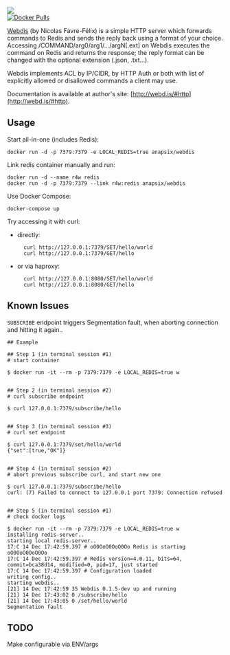 [![](https://img.shields.io/docker/automated/anapsix/webdis.svg)](https://hub.docker.com/r/anapsix/webdis)  
[![Docker Pulls](https://img.shields.io/docker/pulls/anapsix/webdis.svg?style=round-square)](https://hub.docker.com/r/anapsix/webdis/)

[Webdis](http://webd.is) (by Nicolas Favre-Félix) is a simple HTTP server which forwards commands to Redis and sends the reply back using a format of your choice. Accessing /COMMAND/arg0/arg1/.../argN[.ext] on Webdis executes the command on Redis and returns the response; the reply format can be changed with the optional extension (.json, .txt…).

Webdis implements ACL by IP/CIDR, by HTTP Auth or both with list of explicitly allowed or disallowed commands a client may use.

Documentation is available at author's site: [http://webd.is/#http](http://webd.is/#http).

## Usage

Start all-in-one (includes Redis):

    docker run -d -p 7379:7379 -e LOCAL_REDIS=true anapsix/webdis

Link redis container manually and run:

    docker run -d --name r4w redis
    docker run -d -p 7379:7379 --link r4w:redis anapsix/webdis

Use Docker Compose:

    docker-compose up

Try accessing it with curl:

* directly:

        curl http://127.0.0.1:7379/SET/hello/world
        curl http://127.0.0.1:7379/GET/hello

* or via haproxy:

        curl http://127.0.0.1:8080/SET/hello/world
        curl http://127.0.0.1:8080/GET/hello

## Known Issues
`SUBSCRIBE` endpoint triggers Segmentation fault, when aborting connection and hitting it again..
```
## Example

## Step 1 (in terminal session #1)
# start container

$ docker run -it --rm -p 7379:7379 -e LOCAL_REDIS=true w


## Step 2 (in terminal session #2)
# curl subscribe endpoint

$ curl 127.0.0.1:7379/subscribe/hello


## Step 3 (in terminal session #3)
# curl set endpoint

$ curl 127.0.0.1:7379/set/hello/world
{"set":[true,"OK"]}


## Step 4 (in terminal session #2)
# abort previous subscribe curl, and start new one

$ curl 127.0.0.1:7379/subscribe/hello
curl: (7) Failed to connect to 127.0.0.1 port 7379: Connection refused


## Step 5 (in terminal session #1)
# check docker logs

$ docker run -it --rm -p 7379:7379 -e LOCAL_REDIS=true w
installing redis-server..
starting local redis-server..
17:C 14 Dec 17:42:59.397 # oO0OoO0OoO0Oo Redis is starting oO0OoO0OoO0Oo
17:C 14 Dec 17:42:59.397 # Redis version=4.0.11, bits=64, commit=bca38d14, modified=0, pid=17, just started
17:C 14 Dec 17:42:59.397 # Configuration loaded
writing config..
starting webdis..
[21] 14 Dec 17:42:59 35 Webdis 0.1.5-dev up and running
[21] 14 Dec 17:43:02 0 /subscribe/hello
[21] 14 Dec 17:43:05 0 /set/hello/world
Segmentation fault
```

## TODO
Make configurable via ENV/args
